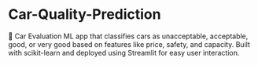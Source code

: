 # Car-Quality-Prediction
🚗 Car Evaluation ML app that classifies cars as unacceptable, acceptable, good, or very good based on features like price, safety, and capacity. Built with scikit-learn and deployed using Streamlit for easy user interaction.
